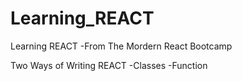 # Learning_REACT
Learning REACT
-From The Mordern React Bootcamp

Two Ways of Writing REACT
-Classes
-Function 

